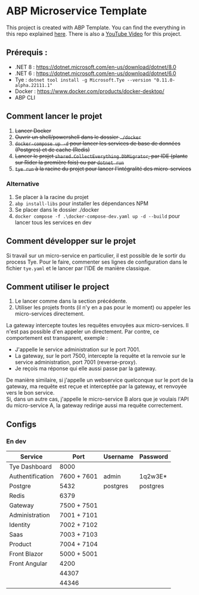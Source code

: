 # ABP Microservice Template

This project is created with ABP Template. You can find the everything in this repo explained [here](https://blog.antosubash.com/posts/abp-microservice-series). 
There is also a [YouTube Video](https://www.youtube.com/watch?v=PFFNHQUn74A) for this project.

## Prérequis :
- .NET 8 : https://dotnet.microsoft.com/en-us/download/dotnet/8.0
- .NET 6 : https://dotnet.microsoft.com/en-us/download/dotnet/6.0
- Tye : ``dotnet tool install -g Microsoft.Tye --version "0.11.0-alpha.22111.1"``
- Docker : https://www.docker.com/products/docker-desktop/
- ABP CLI

## Comment lancer le projet

1) ~~Lancer Docker~~
2) ~~Ouvrir un shell/powershell dans le dossier ``./docker``~~
3) ~~``docker-compose up -d`` pour lancer les services de base de données (Postgres) et de cache (Redis)~~
4) ~~Lancer le projet ``shared.CollectEverything.DbMigrator``, par IDE (plante sur Rider la première fois) ou 
par ``dotnet run``~~ 
5) ~~``tye run`` à la racine du projet pour lancer l'intégralité des micro-services~~

### Alternative

1) Se placer à la racine du projet
2) ``abp install-libs`` pour installer les dépendances NPM
3) Se placer dans le dossier ./docker
4) ``docker compose -f .\docker-compose-dev.yaml up -d --build`` pour lancer tous les services en dev

## Comment développer sur le projet

Si travail sur un micro-service en particulier, il est possible de le sortir du process Tye.
Pour le faire, commenter ses lignes de configuration dans le fichier ``tye.yaml`` et le lancer par l'IDE de 
manière classique.


## Comment utiliser le project

1. Le lancer comme dans la section précédente.
2. Utiliser les projets fronts (il n'y en a pas pour le moment) ou appeler les micro-services directement.

La gateway intercepte toutes les requêtes envoyées aux micro-services. Il n'est pas possible d'en appeler 
un directement.
Par contre, ce comportement est transparent, exemple :
- J'appelle le service administration sur le port 7001.
- La gateway, sur le port 7500, intercepte la requête et la renvoie sur le service administration, port 7001 
(reverse-proxy).
- Je reçois ma réponse qui elle aussi passe par la gateway.

De manière similaire, si j'appelle un webservice quelconque sur le port de la gateway, ma requête est reçue 
et interceptée par la gateway, et renvoyée vers le bon service. <br>
Si, dans un autre cas, j'appelle le micro-service B alors que je voulais l'API du micro-service A, 
la gateway redirige aussi ma requête correctement.

## Configs

### En dev

| Service           | Port        | Username     | Password     |
|-------------------|-------------|--------------|--------------|
| Tye Dashboard     | 8000        |              |              |
| Authentification  | 7600 + 7601 | admin        | 1q2w3E*      |
| Postgre           | 5432        | postgres     | postgres     |
| Redis             | 6379        |              |              |
| Gateway           | 7500 + 7501 |              |              |
| Administration    | 7001 + 7101 |              |              |
| Identity          | 7002 + 7102 |              |              |
| Saas              | 7003 + 7103 |              |              |
| Product           | 7004 + 7104 |              |              |
| Front Blazor      | 5000 + 5001 |              |              |
| Front Angular     | 4200        |              |              |
|                   | 44307       |              |              |
|                   | 44346       |              |              |


